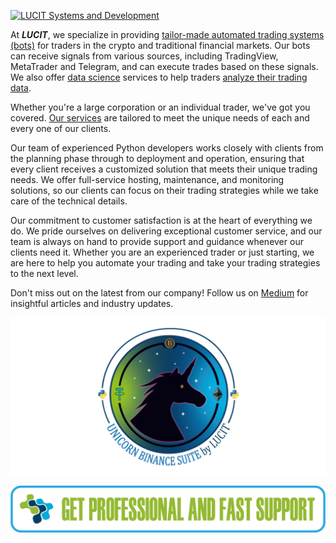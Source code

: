 [![LUCIT Systems and Development](https://raw.githubusercontent.com/LUCIT-Systems-and-Development/.github/main/profile/lucit-tech-banner-github.png)](https://www.lucit.tech)

At ***LUCIT***, we specialize in providing [tailor-made automated trading systems (bots)](https://www.lucit.tech/trading-bots.html) for traders in the crypto and traditional financial markets. Our bots can receive signals from various sources, including TradingView, MetaTrader and Telegram, and can execute trades based on these signals. We also offer [data science](https://www.lucit.tech/data-science.html) services to help traders [analyze their trading data](https://www.lucit.tech/data-science.html).

Whether you're a large corporation or an individual trader, we've got you covered. [Our services](https://www.lucit.tech/trading-tools.html) are tailored to meet the unique needs of each and every one of our clients.

Our team of experienced Python developers works closely with clients from the planning phase through to deployment and operation, ensuring that every client receives a customized solution that meets their unique trading needs. We offer full-service hosting, maintenance, and monitoring solutions, so our clients can focus on their trading strategies while we take care of the technical details.

Our commitment to customer satisfaction is at the heart of everything we do. We pride ourselves on delivering exceptional customer service, and our team is always on hand to provide support and guidance whenever our clients need it. Whether you are an experienced trader or just starting, we are here to help you automate your trading and take your trading strategies to the next level.

Don't miss out on the latest from our company! Follow us on [Medium](https://medium.lucit.tech/) for insightful articles and industry updates.

[![LUCIT-UBS-Banner](https://raw.githubusercontent.com/lucit-systems-and-development/unicorn-binance-suite/master/images/logo/LUCIT-UBS-Banner-Readme.png)](https://www.lucit.tech/unicorn-binance-suite.html)

[![Get professional and fast support](https://raw.githubusercontent.com/LUCIT-Systems-and-Development/unicorn-binance-suite/master/images/support/LUCIT-get-professional-and-fast-support.png)](https://www.lucit.tech/get-support.html)
